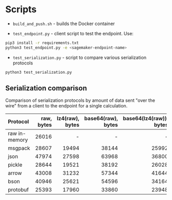 # Scripts

- `build_and_push.sh` - builds the Docker container

- `test_endpoint.py` - client script to test the endpoint. Use:

```bash
pip3 install -r requirements.txt
python3 test_endpoint.py -e <sagemaker-endpoint-name>
```

- `test_serialization.py` - script to compare various serialization protocols

```bash
python3 test_serialization.py
```

## Serialization comparison

Comparison of serialization protocols by amount of data sent "over the wire" from a client to the endpoint for a single calculation.

| Protocol | raw, bytes | lz4(raw), bytes | base64(raw), bytes | base64(lz4(raw)), bytes |
|:---|----:|---:|---:|---:|
|raw in-memory | 26016 | - | - | - |
|msgpack | 28607 | 19494 | 38144 | 25992 |
|json | 47974 | 27598 | 63968 | 36800 |
|pickle | 28644 | 19521 | 38192 | 26028 |
|arrow | 43008 | 31232 | 57344 | 41644 |
|bson | 40946 | 25621 | 54596 | 34164 |
|protobuf | 25393 | 17960 | 33860 | 23948 |
